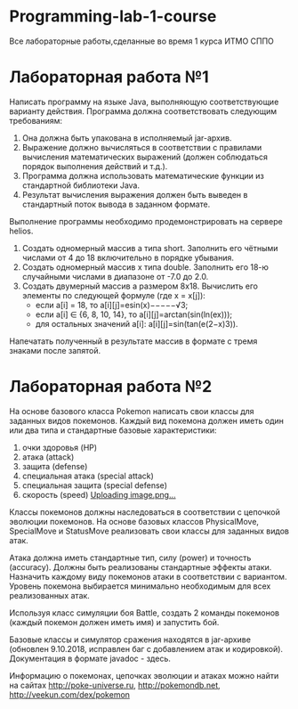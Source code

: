 # Programming-lab-1-course
Все лабораторные работы,сделанные во время 1 курса ИТМО СППО
# Лабораторная работа №1
Написать программу на языке Java, выполняющую соответствующие варианту действия. Программа должна соответствовать следующим требованиям:

1. Она должна быть упакована в исполняемый jar-архив.
2. Выражение должно вычисляться в соответствии с правилами вычисления математических выражений (должен соблюдаться порядок выполнения действий и т.д.).
3. Программа должна использовать математические функции из стандартной библиотеки Java.
4. Результат вычисления выражения должен быть выведен в стандартный поток вывода в заданном формате.


Выполнение программы необходимо продемонстрировать на сервере helios.


1. Создать одномерный массив a типа short. Заполнить его чётными числами от 4 до 18 включительно в порядке убывания.
2. Создать одномерный массив x типа double. Заполнить его 18-ю случайными числами в диапазоне от -7.0 до 2.0.
3. Создать двумерный массив a размером 8x18. Вычислить его элементы по следующей формуле (где x = x[j]):
   - если a[i] = 18, то a[i][j]=esin(x)−−−−−√3;
   - если a[i] ∈ {6, 8, 10, 14}, то a[i][j]=arctan(sin(ln(ex)));
   - для остальных значений a[i]: a[i][j]=sin(tan(e(2−x)3)).


Напечатать полученный в результате массив в формате с тремя знаками после запятой.
# Лабораторная работа №2
На основе базового класса Pokemon написать свои классы для заданных видов покемонов. Каждый вид покемона должен иметь один или два типа и стандартные базовые характеристики:

1. очки здоровья (HP)
2. атака (attack)
3. защита (defense)
3. специальная атака (special attack)
4. специальная защита (special defense)
5. скорость (speed)
[Uploading image.png…]()


Классы покемонов должны наследоваться в соответствии с цепочкой эволюции покемонов. На основе базовых классов PhysicalMove, SpecialMove и StatusMove реализовать свои классы для заданных видов атак.

Атака должна иметь стандартные тип, силу (power) и точность (accuracy). Должны быть реализованы стандартные эффекты атаки. Назначить каждому виду покемонов атаки в соответствии с вариантом. Уровень покемона выбирается минимально необходимым для всех реализованных атак.

Используя класс симуляции боя Battle, создать 2 команды покемонов (каждый покемон должен иметь имя) и запустить бой.

Базовые классы и симулятор сражения находятся в jar-архиве (обновлен 9.10.2018, исправлен баг с добавлением атак и кодировкой). Документация в формате javadoc - здесь.

Информацию о покемонах, цепочках эволюции и атаках можно найти на сайтах http://poke-universe.ru, http://pokemondb.net, http://veekun.com/dex/pokemon
